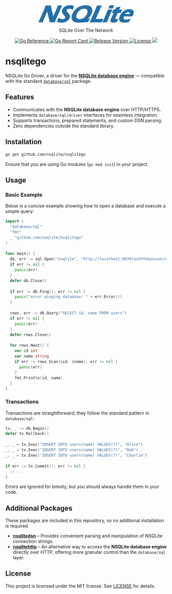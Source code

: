 <p align="center">
  <p align="center">
    <img align="center" width="300" src="https://raw.githubusercontent.com/nsqlite/nsqlite/main/assets/NSQLite.png"/>
  </p>
  <p align="center">
    SQLite Over The Network
  </p>
</p>

<p align="center">
  <a href="https://pkg.go.dev/github.com/nsqlite/nsqlitego">
    <img src="https://pkg.go.dev/badge/github.com/nsqlite/nsqlitego" alt="Go Reference"/>
  </a>
  <a href="https://goreportcard.com/report/nsqlite/nsqlitego">
    <img src="https://goreportcard.com/badge/nsqlite/nsqlitego" alt="Go Report Card"/>
  </a>
  <a href="https://github.com/nsqlite/nsqlitego/releases/latest">
    <img src="https://img.shields.io/github/release/nsqlite/nsqlitego.svg" alt="Release Version"/>
  </a>
  <a href="LICENSE">
    <img src="https://img.shields.io/github/license/nsqlite/nsqlitego.svg" alt="License"/>
  </a>
  <a href="https://github.com/nsqlite/nsqlitego">
    <img src="https://img.shields.io/github/stars/nsqlite/nsqlitego?style=flat&label=github+stars"/>
  </a>
</p>

# nsqlitego

NSQLite Go Driver, a driver for the
[**NSQLite database engine**](https://github.com/nsqlite/nsqlite) — compatible
with the standard [`database/sql`](https://pkg.go.dev/database/sql) package.

## Features

- Communicates with the **NSQLite database engine** over HTTP/HTTPS.
- Implements `database/sql/driver` interfaces for seamless integration.
- Supports transactions, prepared statements, and custom DSN parsing.
- Zero dependencies outside the standard library.

## Installation

```bash
go get github.com/nsqlite/nsqlitego
```

Ensure that you are using Go modules (`go mod init`) in your project.

## Usage

### Basic Example

Below is a concise example showing how to open a database and execute a simple
query:

```go
import (
  "database/sql"
  "fmt"
  _ "github.com/nsqlite/nsqlitego"
)

func main() {
  db, err := sql.Open("nsqlite", "http://localhost:9876?authToken=secret")
  if err != nil {
    panic(err)
  }
  defer db.Close()

  if err := db.Ping(); err != nil {
    panic("error pinging database: " + err.Error())
  }

  rows, err := db.Query("SELECT id, name FROM users")
  if err != nil {
    panic(err)
  }
  defer rows.Close()

  for rows.Next() {
    var id int
    var name string
    if err := rows.Scan(&id, &name); err != nil {
      panic(err)
    }
    fmt.Println(id, name)
  }
}
```

### Transactions

Transactions are straightforward; they follow the standard pattern in
`database/sql`:

```go
tx, _ := db.Begin()
defer tx.Rollback()

_, _ = tx.Exec("INSERT INTO users(name) VALUES(?)", "Alice")
_, _ = tx.Exec("INSERT INTO users(name) VALUES(?)", "Bob")
_, _ = tx.Exec("INSERT INTO users(name) VALUES(?)", "Charlie")

if err := tx.Commit(); err != nil {
  // ...
}
```

Errors are ignored for brevity, but you should always handle them in your code.

## Additional Packages

These packages are included in this repository, so no additional installation is
required.

- **[nsqlitedsn](nsqlitedsn/README.md)** – Provides convenient parsing and
  manipulation of NSQLite connection strings.
- **[nsqlitehttp](nsqlitehttp/README.md)** – An alternative way to access the
  **NSQLite database engine** directly over HTTP, offering more granular control
  than the `database/sql` layer.

## License

This project is licensed under the MIT license. See [LICENSE](LICENSE) for
details.
